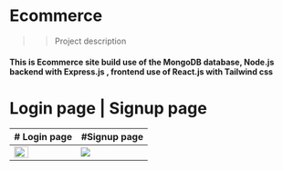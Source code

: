 # Ecommerce

>>Project description
 #### **This is Ecommerce site build use of the MongoDB database, Node.js backend with Express.js , frontend use of React.js with Tailwind css**

# Login page | Signup page
| # Login page | #Signup page |
| ------------- | ------------- |
| <img src="https://github.com/Atveek/Ecommerce/assets/115652544/98d59331-b0a2-4659-aa3a-fd8bc9573d97" width="50%">| <img src="https://github.com/Atveek/Ecommerce/assets/115652544/28e70462-b874-43cb-b820-f9d7e5cd8f6e" with="50%" >  |
